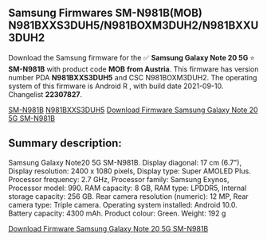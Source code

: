 <h2>Samsung Firmwares SM-N981B(MOB) N981BXXS3DUH5/N981BOXM3DUH2/N981BXXU3DUH2</h2>
Download the Samsung firmware for the ✅ <strong>Samsung Galaxy Note 20 5G </strong> ⭐ <strong>SM-N981B</strong> with product code <strong>MOB</strong> <strong> from Austria</strong>. This firmware has version number PDA <strong>N981BXXS3DUH5</strong> and CSC N981BOXM3DUH2. The operating system of this firmware is Android R , with build date 2021-09-10. Changelist <strong>22307827</strong>.


[SM-N981B](https://samfirm.shop/samsung/model/SM-N981B)
[N981BXXS3DUH5](https://samfirm.shop/samsung/pda/N981BXXS3DUH5)
[Download Firmware Samsung Galaxy Note 20 5G SM-N981B](https://samfirm.shop/samsung/firmware/454738)
<h2>Summary description:</h2>
<p>Samsung Galaxy Note20 5G SM-N981B. Display diagonal: 17 cm (6.7"), Display resolution: 2400 x 1080 pixels, Display type: Super AMOLED Plus. Processor frequency: 2.7 GHz, Processor family: Samsung Exynos, Processor model: 990. RAM capacity: 8 GB, RAM type: LPDDR5, Internal storage capacity: 256 GB. Rear camera resolution (numeric): 12 MP, Rear camera type: Triple camera. Operating system installed: Android 10.0. Battery capacity: 4300 mAh. Product colour: Green. Weight: 192 g</p>


[Download Firmware Samsung Galaxy Note 20 5G SM-N981B](https://samfirm.shop/samsung/firmware/454738)
